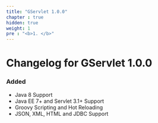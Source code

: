 ```yaml
---
title: "GServlet 1.0.0"
chapter : true
hidden: true
weight: 1
pre : "<b>1. </b>"
---
```


# Changelog for GServlet 1.0.0

### Added

- Java 8 Support
- Java EE 7+ and Servlet 3.1+ Support
- Groovy Scripting and Hot Reloading
- JSON, XML, HTML and JDBC Support